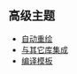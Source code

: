 ## 高级主题

* [自动重绘](auto-redrawing.md)
* [与其它库集成](integration.md)
* [编译模板](optimizing-performance.md)
